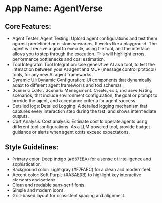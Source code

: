 # **App Name**: AgentVerse

## Core Features:

- Agent Tester: Agent Testing: Upload agent configurations and test them against predefined or custom scenarios. It works like a playground. The agent will receive a goal to execute, using the tool, and the interface allows you to step through the execution. This will highlight errors, performance bottlenecks and cost estimation.
- Tool Integrator: Tool Integration: Use generative AI as a tool, to test the interaction between your AI agent and MCP (message control protocol) tools, for any new AI agent frameworks.
- Dynamic UI: Dynamic Configuration: UI components that dynamically adapt to different agent frameworks and tool schemas.
- Scenario Editor: Scenario Management: Create, edit, and save testing scenarios, that include environment configuration, the goal or prompt to provide the agent, and acceptance criteria for agent success.
- Detailed logs: Detailed Logging: A detailed logging mechanism that captures every interaction step during the test, and shows intermediate outputs.
- Cost Analysis: Cost analysis: Estimate cost to operate agents using different tool configurations. As a LLM powered tool, provide budget guidance or alerts when agent costs exceed expectations.

## Style Guidelines:

- Primary color: Deep Indigo (#667EEA) for a sense of intelligence and sophistication.
- Background color: Light gray (#F7FAFC) for a clean and modern feel.
- Accent color: Soft Purple (#A3AEDB) to highlight key interactive elements and actions.
- Clean and readable sans-serif fonts.
- Simple and modern icons.
- Grid-based layout for consistent spacing and alignment.